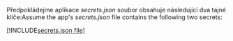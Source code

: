 <span data-ttu-id="fac93-101">Předpokládejme aplikace *secrets.json* soubor obsahuje následující dva tajné klíče:</span><span class="sxs-lookup"><span data-stu-id="fac93-101">Assume the app's *secrets.json* file contains the following two secrets:</span></span>

[!INCLUDE[secrets.json file](secrets-json-file.md)]